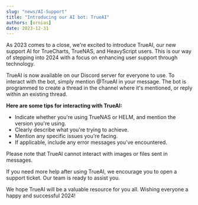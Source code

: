 ```yaml
---
slug: "news/AI-Support"
title: "Introducing our AI bot: TrueAI"
authors: [ornias]
date: 2023-12-31
---
```


As 2023 comes to a close, we're excited to introduce TrueAI, our new support AI for TrueCharts, TrueNAS, and HeavyScript users. This is our way of stepping into 2024 with a focus on enhancing user support through technology.

TrueAI is now available on our Discord server for everyone to use. To interact with the bot, simply mention @TrueAI in your message. The bot is programmed to create a thread in the channel where it's mentioned, or reply within an existing thread.

**Here are some tips for interacting with TrueAI:**

- Indicate whether you're using TrueNAS or HELM, and mention the version you're using.
- Clearly describe what you're trying to achieve.
- Mention any specific issues you're facing.
- If applicable, include any error messages you've encountered.

Please note that TrueAI cannot interact with images or files sent in messages.

If you need more help after using TrueAI, we encourage you to open a support ticket. Our team is ready to assist you.

We hope TrueAI will be a valuable resource for you all. Wishing everyone a happy and successful 2024!
